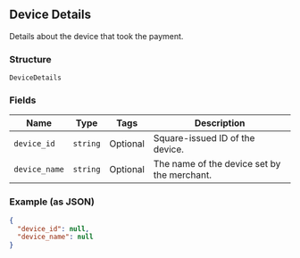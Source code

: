 ## Device Details

Details about the device that took the payment.

### Structure

`DeviceDetails`

### Fields

| Name | Type | Tags | Description |
|  --- | --- | --- | --- |
| `device_id` | `string` | Optional | Square-issued ID of the device. |
| `device_name` | `string` | Optional | The name of the device set by the merchant. |

### Example (as JSON)

```json
{
  "device_id": null,
  "device_name": null
}
```

